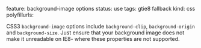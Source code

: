 feature: background-image options
status: use
tags: gtie8 fallback
kind: css
polyfillurls:

CSS3 `background-image` options include `background-clip`, `background-origin` and `background-size`. Just ensure that your background image does not make it unreadable on IE8- where these properties are not supported.